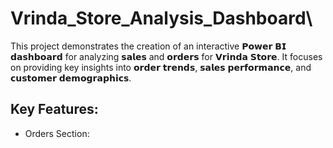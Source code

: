 # Vrinda_Store_Analysis_Dashboard\

This project demonstrates the creation of an interactive 𝗣𝗼𝘄𝗲𝗿 𝗕𝗜 𝗱𝗮𝘀𝗵𝗯𝗼𝗮𝗿𝗱 for analyzing 𝘀𝗮𝗹𝗲𝘀 and 𝗼𝗿𝗱𝗲𝗿𝘀 for 𝗩𝗿𝗶𝗻𝗱𝗮 𝗦𝘁𝗼𝗿𝗲. It focuses on providing key insights into 𝗼𝗿𝗱𝗲𝗿 𝘁𝗿𝗲𝗻𝗱𝘀, 𝘀𝗮𝗹𝗲𝘀 𝗽𝗲𝗿𝗳𝗼𝗿𝗺𝗮𝗻𝗰𝗲, and 𝗰𝘂𝘀𝘁𝗼𝗺𝗲𝗿 𝗱𝗲𝗺𝗼𝗴𝗿𝗮𝗽𝗵𝗶𝗰𝘀.

## Key Features:
* Orders Section:
